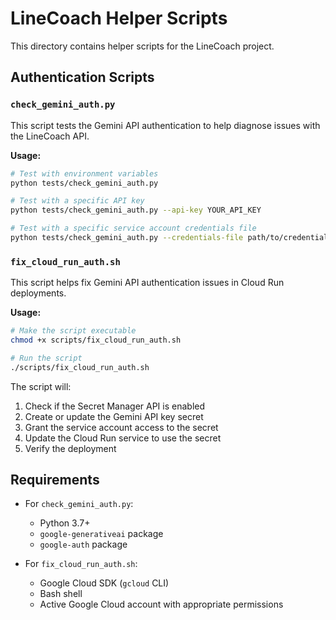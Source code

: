 # LineCoach Helper Scripts

This directory contains helper scripts for the LineCoach project.

## Authentication Scripts

### `check_gemini_auth.py`

This script tests the Gemini API authentication to help diagnose issues with the LineCoach API.

**Usage:**
```bash
# Test with environment variables
python tests/check_gemini_auth.py

# Test with a specific API key
python tests/check_gemini_auth.py --api-key YOUR_API_KEY

# Test with a specific service account credentials file
python tests/check_gemini_auth.py --credentials-file path/to/credentials.json
```

### `fix_cloud_run_auth.sh`

This script helps fix Gemini API authentication issues in Cloud Run deployments.

**Usage:**
```bash
# Make the script executable
chmod +x scripts/fix_cloud_run_auth.sh

# Run the script
./scripts/fix_cloud_run_auth.sh
```

The script will:
1. Check if the Secret Manager API is enabled
2. Create or update the Gemini API key secret
3. Grant the service account access to the secret
4. Update the Cloud Run service to use the secret
5. Verify the deployment

## Requirements

- For `check_gemini_auth.py`:
  - Python 3.7+
  - `google-generativeai` package
  - `google-auth` package

- For `fix_cloud_run_auth.sh`:
  - Google Cloud SDK (`gcloud` CLI)
  - Bash shell
  - Active Google Cloud account with appropriate permissions 